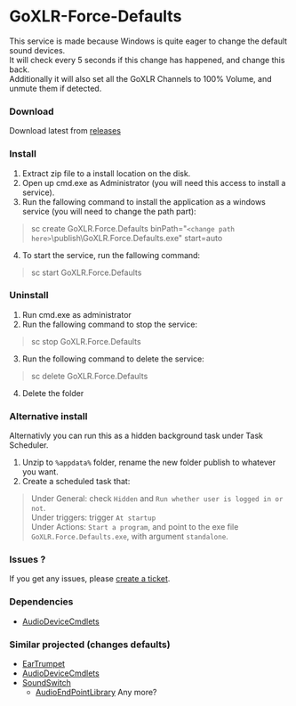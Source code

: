 # GoXLR-Force-Defaults

This service is made because Windows is quite eager to change the default sound devices. <br />
It will check every 5 seconds if this change has happened, and change this back.<br />
Additionally it will also set all the GoXLR Channels to 100% Volume, and unmute them if detected.

### Download

Download latest from [releases](https://github.com/oddbear/GoXLR-Force-Defaults/releases/download/v1/publish.zip)

### Install

1. Extract zip file to a install location on the disk.
2. Open up cmd.exe as Administrator (you will need this access to install a service).
3. Run the fallowing command to install the application as a windows service (you will need to change the path part):
> sc create GoXLR.Force.Defaults binPath="`<change path here>`\publish\GoXLR.Force.Defaults.exe" start=auto
4. To start the service, run the fallowing command:
> sc start GoXLR.Force.Defaults

### Uninstall

1. Run cmd.exe as administrator
2. Run the fallowing command to stop the service:
> sc stop GoXLR.Force.Defaults
3. Run the following command to delete the service:
> sc delete GoXLR.Force.Defaults
4. Delete the folder

### Alternative install
Alternativly you can run this as a hidden background task under Task Scheduler.
1. Unzip to `%appdata%` folder, rename the new folder publish to whatever you want.
2. Create a scheduled task that:
> Under General: check `Hidden` and `Run whether user is logged in or not`.<br />
> Under triggers: trigger `At startup`<br />
> Under Actions: `Start a program`, and point to the exe file `GoXLR.Force.Defaults.exe`, with argument `standalone`.

### Issues ?

If you get any issues, please [create a ticket](https://github.com/oddbear/GoXLR-Force-Defaults/issues).

### Dependencies
* [AudioDeviceCmdlets](https://github.com/frgnca/AudioDeviceCmdlets)

### Similar projected (changes defaults)
- [EarTrumpet](https://github.com/File-New-Project/EarTrumpet/)
- [AudioDeviceCmdlets](https://github.com/frgnca/AudioDeviceCmdlets)
- [SoundSwitch](https://github.com/Belphemur/SoundSwitch)
  - [AudioEndPointLibrary](https://github.com/Belphemur/AudioEndPointLibrary)
Any more?
